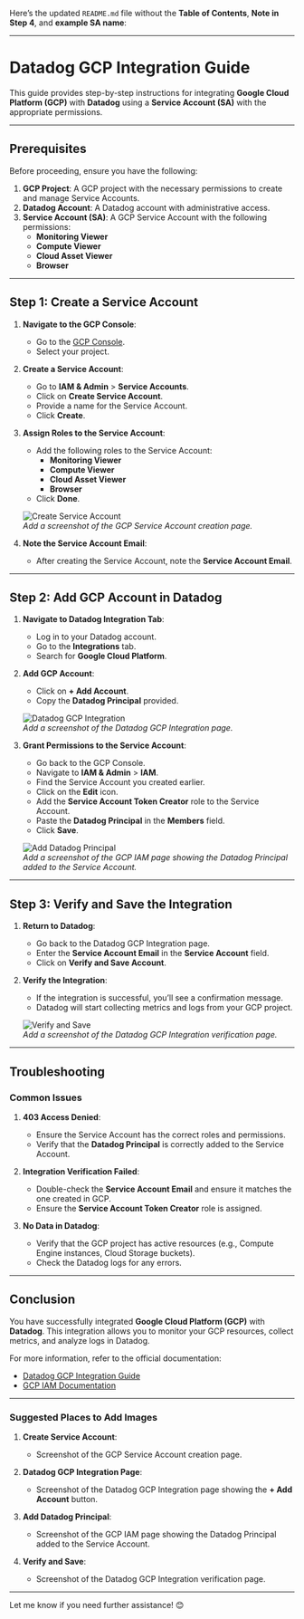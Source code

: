 Here’s the updated `README.md` file without the **Table of Contents**, **Note in Step 4**, and **example SA name**:

---

# Datadog GCP Integration Guide

This guide provides step-by-step instructions for integrating **Google Cloud Platform (GCP)** with **Datadog** using a **Service Account (SA)** with the appropriate permissions.

---

## Prerequisites

Before proceeding, ensure you have the following:

1. **GCP Project**: A GCP project with the necessary permissions to create and manage Service Accounts.
2. **Datadog Account**: A Datadog account with administrative access.
3. **Service Account (SA)**: A GCP Service Account with the following permissions:
   - **Monitoring Viewer**
   - **Compute Viewer**
   - **Cloud Asset Viewer**
   - **Browser**

---

## Step 1: Create a Service Account

1. **Navigate to the GCP Console**:
   - Go to the [GCP Console](https://console.cloud.google.com/).
   - Select your project.

2. **Create a Service Account**:
   - Go to **IAM & Admin** > **Service Accounts**.
   - Click on **Create Service Account**.
   - Provide a name for the Service Account.
   - Click **Create**.

3. **Assign Roles to the Service Account**:
   - Add the following roles to the Service Account:
     - **Monitoring Viewer**
     - **Compute Viewer**
     - **Cloud Asset Viewer**
     - **Browser**
   - Click **Done**.

   ![Create Service Account](images/create-sa.png)  
   *Add a screenshot of the GCP Service Account creation page.*

4. **Note the Service Account Email**:
   - After creating the Service Account, note the **Service Account Email**.

---

## Step 2: Add GCP Account in Datadog

1. **Navigate to Datadog Integration Tab**:
   - Log in to your Datadog account.
   - Go to the **Integrations** tab.
   - Search for **Google Cloud Platform**.

2. **Add GCP Account**:
   - Click on **+ Add Account**.
   - Copy the **Datadog Principal** provided.

   ![Datadog GCP Integration](images/datadog-gcp-integration.png)  
   *Add a screenshot of the Datadog GCP Integration page.*

3. **Grant Permissions to the Service Account**:
   - Go back to the GCP Console.
   - Navigate to **IAM & Admin** > **IAM**.
   - Find the Service Account you created earlier.
   - Click on the **Edit** icon.
   - Add the **Service Account Token Creator** role to the Service Account.
   - Paste the **Datadog Principal** in the **Members** field.
   - Click **Save**.

   ![Add Datadog Principal](images/add-datadog-principal.png)  
   *Add a screenshot of the GCP IAM page showing the Datadog Principal added to the Service Account.*

---

## Step 3: Verify and Save the Integration

1. **Return to Datadog**:
   - Go back to the Datadog GCP Integration page.
   - Enter the **Service Account Email** in the **Service Account** field.
   - Click on **Verify and Save Account**.

2. **Verify the Integration**:
   - If the integration is successful, you’ll see a confirmation message.
   - Datadog will start collecting metrics and logs from your GCP project.

   ![Verify and Save](images/verify-and-save.png)  
   *Add a screenshot of the Datadog GCP Integration verification page.*

---

## Troubleshooting

### Common Issues

1. **403 Access Denied**:
   - Ensure the Service Account has the correct roles and permissions.
   - Verify that the **Datadog Principal** is correctly added to the Service Account.

2. **Integration Verification Failed**:
   - Double-check the **Service Account Email** and ensure it matches the one created in GCP.
   - Ensure the **Service Account Token Creator** role is assigned.

3. **No Data in Datadog**:
   - Verify that the GCP project has active resources (e.g., Compute Engine instances, Cloud Storage buckets).
   - Check the Datadog logs for any errors.

---

## Conclusion

You have successfully integrated **Google Cloud Platform (GCP)** with **Datadog**. This integration allows you to monitor your GCP resources, collect metrics, and analyze logs in Datadog.

For more information, refer to the official documentation:
- [Datadog GCP Integration Guide](https://docs.datadoghq.com/integrations/google_cloud_platform/)
- [GCP IAM Documentation](https://cloud.google.com/iam/docs)

---

### Suggested Places to Add Images

1. **Create Service Account**:
   - Screenshot of the GCP Service Account creation page.

2. **Datadog GCP Integration Page**:
   - Screenshot of the Datadog GCP Integration page showing the **+ Add Account** button.

3. **Add Datadog Principal**:
   - Screenshot of the GCP IAM page showing the Datadog Principal added to the Service Account.

4. **Verify and Save**:
   - Screenshot of the Datadog GCP Integration verification page.

---

Let me know if you need further assistance! 😊
